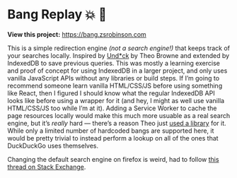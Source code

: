 # Bang Replay 💥 🔁

**View this project:** https://bang.zsrobinson.com

This is a simple redirection engine <em>(not a search engine!)</em> that
keeps track of your searches locally. Inspired by
<a href="https://unduck.link/">Und\*ck</a> by Theo Browne and extended by
IndexedDB to save previous queries. This was mostly a learning exercise
and proof of concept for using IndexedDB in a larger project, and only
uses vanilla JavaScript APIs without any libraries or build steps. If I’m
going to recommend someone learn vanilla HTML/CSS/JS before using
something like React, then I figured I should know what the regular
IndexedDB API looks like before using a wrapper for it (and hey, I might
as well use vanilla HTML/CSS/JS too while I’m at it). Adding a Service
Worker to cache the page resources locally would make this much more
usuable as a real search engine, but it’s <em>really</em> hard — there’s a
reason Theo just
<a href="https://github.com/vite-pwa/vite-plugin-pwa">used a library</a>
for it. While only a limited number of hardcoded bangs are supported here,
it would be pretty trivial to instead perform a lookup on all of the ones
that DuckDuckGo uses themselves.

Changing the default search engine on firefox is weird, had to follow [this thread on Stack Exchange](https://superuser.com/a/1756774).
